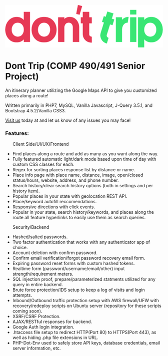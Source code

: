 <img src = "icons/dont_Trip.png"> </img>
# Dont Trip (COMP 490/491 Senior Project)
<p>An itinerary planner utilizing the Google Maps API to give you customized places along a route!</p>

<p>Written primarily in PHP7, MySQL, Vanilla Javascript, J-Query 3.5.1, and Bootstrap 4.5.2/Vanilla CSS3.</p>  

<p><a href="https://donttrip.technologists.cloud/donttrip/"> Visit us</a> today at and let us know of any issues you may face!<p>

<h3>Features:</h3>
<ul>
	<p>Client Side/UI/UX/Frontend</p>
	<li>Find places along a route and add as many as you want along the way.</li>
	<li>Fully featured automatic light/dark mode based upon time of day with custom CSS classes for each.</li>
	<li>Regex for sorting places response list by distance or name.</li>
	<li>Place info page with place name, distance, image, open/closed status/hours, website, address, and phone number.</li>
	<li>Search history/clear search history options (both in settings and per history item).</li>
	<li>Popular places in your state with geolocation REST API.</li>
	<li>Place/keyword autofill reccomendations.</li>
	<li>Responsive directions with click events.</li>
	<li>Popular in your state, search history/keywords, and places along the route all feature hyperlinks to easily use them as search queries.</p>
	<p>Security/Backend</p>
	<li>Hashed/salted passwords.</li>
	<li>Two factor authentication that works with any authenticator app of choice.</li>
	<li>Account deletion with confirm password.</li>
	<li>Confirm email verification/forgot password recovery email form.</li>
	<li>Expiring password reset forms with custom hashed tokens.</li>
	<li>Realtime form (password/username/email/other) input strength/requirement meters.</li>
	<li>SQL injection proof, prepare/parameterized statments utilized for any query in entire backend.</li>
	<li>Brute force protection/IDS setup to keep a log of visits and login attempts.</li>
	<li>Inbound/Outbound traffic protection setup with AWS firewall/UFW with recovery/redeploy scripts on Ubuntu server (repository for these scripts coming soon).</li>
	<li>XSRF/CSRF Protection.</li>
	<li>AJAX/RESTful responses for backend.</li>
	<li>Google Auth login integration.</li>
	<li>.htaccess file setup to redirect HTTP(Port 80) to HTTPS(Port 443), as well as hiding .php file extensions in URL.</li>
	<li>PHP-Dot-Env used to safely store API keys, database credentials, email server information, etc.</li>
</ul>